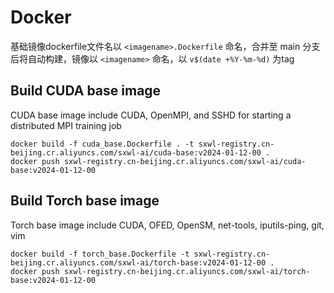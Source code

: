 # Docker

基础镜像dockerfile文件名以 `<imagename>.Dockerfile` 命名，合并至 main 分支后将自动构建，镜像以 `<imagename>` 命名，以 `v$(date +%Y-%m-%d)` 为tag

## Build CUDA base image

CUDA base image include CUDA, OpenMPI, and SSHD for starting a distributed MPI training job

```
docker build -f cuda_base.Dockerfile . -t sxwl-registry.cn-beijing.cr.aliyuncs.com/sxwl-ai/cuda-base:v2024-01-12-00 .
docker push sxwl-registry.cn-beijing.cr.aliyuncs.com/sxwl-ai/cuda-base:v2024-01-12-00
```

## Build Torch base image
Torch base image include CUDA, OFED, OpenSM, net-tools, iputils-ping, git, vim

```
docker build -f torch_base.Dockerfile -t sxwl-registry.cn-beijing.cr.aliyuncs.com/sxwl-ai/torch-base:v2024-01-12-00 .
docker push sxwl-registry.cn-beijing.cr.aliyuncs.com/sxwl-ai/torch-base:v2024-01-12-00
```

